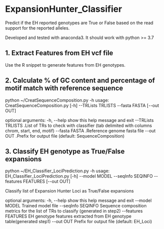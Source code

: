 # ExpansionHunter_Classifier
Predict if the EH reported genotypes are True or False based on the read support for the reported alleles.

Developed and tested with anaconda3. It should work with python >= 3.7

## 1. Extract Features from EH vcf file

Use the R snippet to generate features from EH genotypes.

## 2. Calculate % of GC content and percentage of motif match with reference sequence

python ~/CreatSequenceComposition.py -h
usage: CreatSequenceComposition.py [-h] --TRLists TRLISTS --fasta FASTA [--out OUT]

optional arguments:
  -h, --help         show this help message and exit
  --TRLists TRLISTS  .List of TRs to check with classifier (tab delimited with columns chrom, start, end, motif)
  --fasta FASTA      .Reference genome fasta file
  --out OUT          .Prefix for output file (default: SequenceComposition)


## 3. Classify EH genotype as True/False expansions

python ~/EH_Classifier_LociPrediction.py -h
usage: EH_Classifier_LociPrediction.py [-h] --model MODEL --seqInfo SEQINFO --features FEATURES [--out OUT]

Classify list of Expansion Hunter Loci as True/False expansions

optional arguments:
  -h, --help           show this help message and exit
  --model MODEL        Trained model file 
  --seqInfo SEQINFO    Sequence composition metrics for the list of TRs to classify  (generated in step2)
  --features FEATURES  EH genotype features extracted from EH genotype table(generated step1)
  --out OUT            Prefix for output file (default: EH_Loci)



